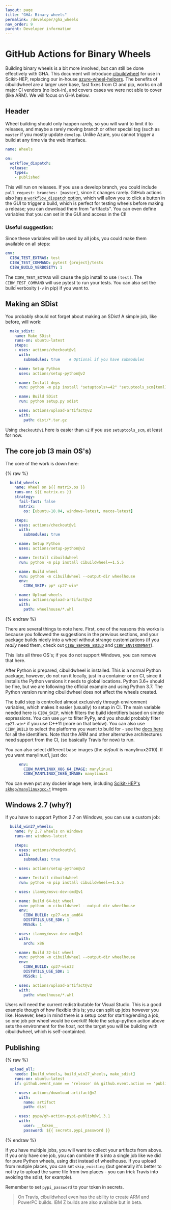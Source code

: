 ```yaml
---
layout: page
title: "GHA: Binary wheels"
permalink: /developer/gha_wheels
nav_order: 9
parent: Developer information
---
```


# GitHub Actions for Binary Wheels

Building binary wheels is a bit more involved, but can still be done
effectively with GHA. This document will introduce [cibuildwheel][] for use in
Scikit-HEP, replacing our in-house [azure-wheel-helpers][].  The benefits of
cibuildwheel are a larger user base, fast fixes from CI and pip, works on all
major CI vendors (no lock-in), and covers cases we were not able to cover (like
ARM). We will focus on GHA below.

## Header

Wheel building should only happen rarely, so you will want to limit it to
releases, and maybe a rarely moving branch or other special tag (such as
`master` if you mostly update `develop`. Unlike Azure, you cannot trigger a
build at any time via the web interface.

```yaml
name: Wheels

on:
  workflow_dispatch:
  release:
    types:
    - published
```

This will run on releases. If you use a develop branch, you could include
`pull_request: branches: [master]`, since it changes rarely.  GitHub actions
also [has a `workflow_dispatch` option][workflow_dispatch], which will allow
you to click a button in the GUI to trigger a build, which is perfect for
testing wheels before making a release; you can download them from "artifacts".
You can even define variables that you can set in the GUI and access in the CI!

[workflow_dispatch]: https://github.blog/changelog/2020-07-06-github-actions-manual-triggers-with-workflow_dispatch/ 

### Useful suggestion:

Since these variables will be used by all jobs, you could make them available
on all steps:

```yaml
env:
  CIBW_TEST_EXTRAS: test
  CIBW_TEST_COMMAND: pytest {project}/tests
  CIBW_BUILD_VERBOSITY: 1
```

The `CIBW_TEST_EXTRAS` will cause the pip install to use `[test]`. The
`CIBW_TEST_COMMAND` will use pytest to run your tests. You can also set the
build verbosity (`-v` in pip) if you want to.

## Making an SDist

You probably should not forget about making an SDist! A simple job, like
before, will work:

```yaml
  make_sdist:
    name: Make SDist
    runs-on: ubuntu-latest
    steps:
    - uses: actions/checkout@v1
      with:
        submodules: true    # Optional if you have submodules

    - name: Setup Python
      uses: actions/setup-python@v2

    - name: Install deps
      run: python -m pip install "setuptools>=42" "setuptools_scm[toml]>=4.1.0"

    - name: Build SDist
      run: python setup.py sdist

    - uses: actions/upload-artifact@v2
      with:
        path: dist/*.tar.gz
```

Using `checkout@v1` here is easier than `v2` if you use `setuptools_scm`, at least for now.

## The core job (3 main OS's)

The core of the work is down here:

{% raw %}
```yaml
  build_wheels:
    name: Wheel on ${{ matrix.os }}
    runs-on: ${{ matrix.os }}
    strategy:
      fail-fast: false
      matrix:
        os: [ubuntu-18.04, windows-latest, macos-latest]

    steps:
    - uses: actions/checkout@v1
      with:
        submodules: true

    - name: Setup Python
      uses: actions/setup-python@v2

    - name: Install cibuildwheel
      run: python -m pip install cibuildwheel==1.5.5

    - name: Build wheel
      run: python -m cibuildwheel --output-dir wheelhouse
      env:
        CIBW_SKIP: pp* cp27-win*

    - name: Upload wheels
      uses: actions/upload-artifact@v2
      with:
        path: wheelhouse/*.whl
```
{% endraw %}

There are several things to note here. First, one of the reasons this works is
because you followed the suggestions in the previous sections, and your package
builds nicely into a wheel without strange customizations (if you *really* need
them, check out [`CIBW_BEFORE_BUILD`][] and [`CIBW_ENVIRONMENT`][]).


This lists all three OS's; if you do not support Windows, you can remove that
here.

After Python is prepared, cibuildwheel is installed. This is a normal Python
package, however, do not run it locally, just in a container or on CI, since it
installs the Python versions it needs to global locations. Python 3.6+ should
be fine, but we are following the official example and using Python 3.7. The
Python version running cibuildwheel does not affect the wheels created.

The build step is controlled almost exclusively through environment variables,
which makes it easier (usually) to setup in CI. The main variable needed here
is `CIBW_SKIP`, which filters the build identifiers based on simple
expressions. You can use `pp*` to filter PyPy, and you should probably filter
`cp27-win*` if you use C++11 (more on that below). You can also use
`CIBW_BUILD` to select the platforms you want to build for - see the [docs
here][cibw custom] for
all the identifiers. Note that the ARM and other alternative architectures need
support from the CI, (so basically Travis for now) to run.

You can also select different base images (the *default* is manylinux2010).
If you want manylinux1, just do:

```yaml
      env:
        CIBW_MANYLINUX_X86_64_IMAGE: manylinux1
        CIBW_MANYLINUX_I686_IMAGE: manylinux1
```

You can even put any docker image here, including [Scikit-HEP's
`skhep/manylinuxgcc-*`][manylinuxgcc] images.

## Windows 2.7 (why?)

If you have to support Python 2.7 on Windows, you can use a custom job:

```yaml
  build_win27_wheels:
    name: Py 2.7 wheels on Windows
    runs-on: windows-latest

    steps:
    - uses: actions/checkout@v1
      with:
        submodules: true

    - uses: actions/setup-python@v2

    - name: Install cibuildwheel
      run: python -m pip install cibuildwheel==1.5.5

    - uses: ilammy/msvc-dev-cmd@v1

    - name: Build 64-bit wheel
      run: python -m cibuildwheel --output-dir wheelhouse
      env:
        CIBW_BUILD: cp27-win_amd64
        DISTUTILS_USE_SDK: 1
        MSSdk: 1

    - uses: ilammy/msvc-dev-cmd@v1
      with:
        arch: x86

    - name: Build 32-bit wheel
      run: python -m cibuildwheel --output-dir wheelhouse
      env:
        CIBW_BUILD: cp27-win32
        DISTUTILS_USE_SDK: 1
        MSSdk: 1

    - uses: actions/upload-artifact@v2
      with:
        path: wheelhouse/*.whl
```

Users will need the current redistributable for Visual Studio. This is a good
example though of how flexible this is; you can split up jobs however you like.
However, keep in mind there is a setup cost for starting/ending a job, so one
job per wheel would be overkill! Note the setup-python action above sets the
environment for the _host_, not the target you will be building with cibuildwheel,
which is self-containted.


## Publishing

{% raw %}
```yaml
  upload_all:
    needs: [build_wheels, build_win27_wheels, make_sdist]
    runs-on: ubuntu-latest
    if: github.event_name == 'release' && github.event.action == 'published'

    - uses: actions/download-artifact@v2
      with:
        name: artifact
        path: dist

    - uses: pypa/gh-action-pypi-publish@v1.3.1
      with:
        user: __token__
        password: ${{ secrets.pypi_password }}
```
{% endraw %}

If you have multiple jobs, you will want to collect your artifacts from above.
If you only have one job, you can combine this into a single job like we did
for pure Python wheels, using dist instead of wheelhouse. If you upload from
mutiple places, you can set `skip_existing` (but generally it's better to
not try to upload the same file from two places - you can trick Travis into
avoiding the sdist, for example).

Remember to set `pypi_password` to your token in secrets.


> On Travis, cibuildwheel even has the ability to create ARM and PowerPC
> builds. IBM Z builds are also available but in beta.


[azure-wheel-helpers]: https://github.com/scikit-hep/azure-wheel-helpers
[`CIBW_BEFORE_BUILD`]: https://cibuildwheel.readthedocs.io/en/stable/options/#before-build
[`CIBW_ENVIRONMENT`]: https://cibuildwheel.readthedocs.io/en/stable/options/#environment
[manylinuxgcc]: https://github.com/scikit-hep/manylinuxgcc
[cibw custom]: https://cibuildwheel.readthedocs.io/en/stable/options/#build-skip
[cibuildwheel]: https://cibuildwheel.readthedocs.io/en/stable/
